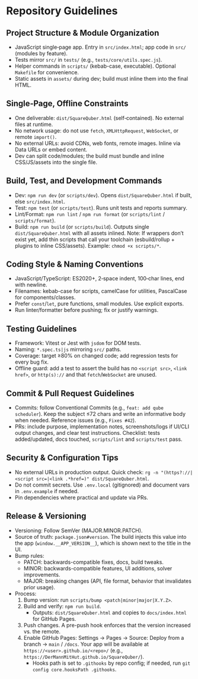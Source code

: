 # Repository Guidelines

## Project Structure & Module Organization
- JavaScript single‑page app. Entry in `src/index.html`; app code in `src/` (modules by feature).
- Tests mirror `src/` in `tests/` (e.g., `tests/core/utils.spec.js`).
- Helper commands in `scripts/` (kebab-case, executable). Optional `Makefile` for convenience.
- Static assets in `assets/` during dev; build must inline them into the final HTML.

## Single‑Page, Offline Constraints
- One deliverable: `dist/SquareQuber.html` (self‑contained). No external files at runtime.
- No network usage: do not use `fetch`, `XMLHttpRequest`, `WebSocket`, or remote `import()`.
- No external URLs: avoid CDNs, web fonts, remote images. Inline via Data URLs or embed content.
- Dev can split code/modules; the build must bundle and inline CSS/JS/assets into the single file.

## Build, Test, and Development Commands
- Dev: `npm run dev` (or `scripts/dev`). Opens `dist/SquareQuber.html` if built, else `src/index.html`.
- Test: `npm test` (or `scripts/test`). Runs unit tests and reports summary.
- Lint/Format: `npm run lint` / `npm run format` (or `scripts/lint` / `scripts/format`).
- Build: `npm run build` (or `scripts/build`). Outputs single `dist/SquareQuber.html` with all assets inlined.
Note: If wrappers don’t exist yet, add thin scripts that call your toolchain (esbuild/rollup + plugins to inline CSS/assets). Example: `chmod +x scripts/*`.

## Coding Style & Naming Conventions
- JavaScript/TypeScript: ES2020+, 2‑space indent, 100‑char lines, end with newline.
- Filenames: kebab-case for scripts, camelCase for utilities, PascalCase for components/classes.
- Prefer `const`/`let`, pure functions, small modules. Use explicit exports.
- Run linter/formatter before pushing; fix or justify warnings.

## Testing Guidelines
- Framework: Vitest or Jest with `jsdom` for DOM tests.
- Naming: `*.spec.ts|js` mirroring `src/` paths.
- Coverage: target ≥80% on changed code; add regression tests for every bug fix.
- Offline guard: add a test to assert the build has no `<script src>`, `<link href>`, or `http(s)://` and that `fetch`/`WebSocket` are unused.

## Commit & Pull Request Guidelines
- Commits: follow Conventional Commits (e.g., `feat: add qube scheduler`). Keep the subject ≤72 chars and write an informative body when needed. Reference issues (e.g., `Fixes #42`).
- PRs: include purpose, implementation notes, screenshots/logs if UI/CLI output changes, and clear test instructions. Checklist: tests added/updated, docs touched, `scripts/lint` and `scripts/test` pass.

## Security & Configuration Tips
- No external URLs in production output. Quick check: `rg -n "(https?://|<script src=|<link .*href=)" dist/SquareQuber.html`.
- Do not commit secrets. Use `.env.local` (gitignored) and document vars in `.env.example` if needed.
- Pin dependencies where practical and update via PRs.

## Release & Versioning
- Versioning: Follow SemVer (MAJOR.MINOR.PATCH).
- Source of truth: `package.json#version`. The build injects this value into the app (`window.__APP_VERSION__`), which is shown next to the title in the UI.
- Bump rules:
  - PATCH: backwards-compatible fixes, docs, build tweaks.
  - MINOR: backwards-compatible features, UI additions, solver improvements.
  - MAJOR: breaking changes (API, file format, behavior that invalidates prior usage).
- Process:
  1) Bump version: run `scripts/bump <patch|minor|major|X.Y.Z>`.
  2) Build and verify: `npm run build`.
     - Outputs: `dist/SquareQuber.html` and copies to `docs/index.html` for GitHub Pages.
  3) Push changes. A pre-push hook enforces that the version increased vs. the remote.
  4) Enable GitHub Pages: Settings → Pages → Source: Deploy from a branch → `main` / `/docs`.
     Your app will be available at `https://<user>.github.io/<repo>/` (e.g., `https://DerMannMitHut.github.io/SquareQuber/`).
     - Hooks path is set to `.githooks` by repo config; if needed, run `git config core.hooksPath .githooks`.
